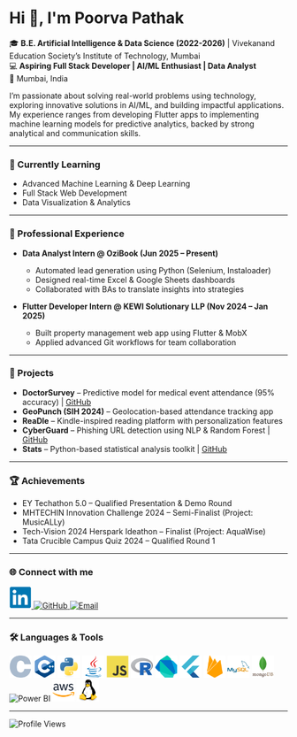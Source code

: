 # Hi 👋, I'm Poorva Pathak

🎓 **B.E. Artificial Intelligence & Data Science (2022-2026)** | Vivekanand Education Society’s Institute of Technology, Mumbai  
💻 **Aspiring Full Stack Developer | AI/ML Enthusiast | Data Analyst**  
📍 Mumbai, India

I’m passionate about solving real-world problems using technology, exploring innovative solutions in AI/ML, and building impactful applications. My experience ranges from developing Flutter apps to implementing machine learning models for predictive analytics, backed by strong analytical and communication skills.

---

### 🌱 Currently Learning
- Advanced Machine Learning & Deep Learning  
- Full Stack Web Development  
- Data Visualization & Analytics

---

### 💼 Professional Experience
- **Data Analyst Intern @ OziBook (Jun 2025 – Present)**  
  - Automated lead generation using Python (Selenium, Instaloader)  
  - Designed real-time Excel & Google Sheets dashboards  
  - Collaborated with BAs to translate insights into strategies  

- **Flutter Developer Intern @ KEWI Solutionary LLP (Nov 2024 – Jan 2025)**  
  - Built property management web app using Flutter & MobX  
  - Applied advanced Git workflows for team collaboration  

---

### 🚀 Projects
- **DoctorSurvey** – Predictive model for medical event attendance (95% accuracy) | [GitHub](https://github.com/poorvapathak/Doctor_Survey.git)  
- **GeoPunch (SIH 2024)** – Geolocation-based attendance tracking app  
- **ReaDle** – Kindle-inspired reading platform with personalization features  
- **CyberGuard** – Phishing URL detection using NLP & Random Forest | [GitHub](https://github.com/poorvapathak/CyberGuard)  
- **Stats** – Python-based statistical analysis toolkit | [GitHub](https://github.com/poorvapathak/Stats.git)  

---

### 🏆 Achievements
- EY Techathon 5.0 – Qualified Presentation & Demo Round  
- MHTECHIN Innovation Challenge 2024 – Semi-Finalist (Project: MusicALLy)  
- Tech-Vision 2024 Herspark Ideathon – Finalist (Project: AquaWise)  
- Tata Crucible Campus Quiz 2024 – Qualified Round 1  

---

### 🌐 Connect with me
<p align="left">
  <a href="https://www.linkedin.com/in/poorva-pathak-237528257/" target="_blank">
    <img src="https://raw.githubusercontent.com/devicons/devicon/master/icons/linkedin/linkedin-original.svg" alt="LinkedIn" width="40" height="40"/>
  </a>
  <a href="https://github.com/poorvapathak" target="_blank">
    <img src="https://raw.githubusercontent.com/rahuldkjain/github-profile-readme-generator/master/src/images/icons/Social/github.svg" alt="GitHub" width="40" height="40"/>
  </a>
  <a href="mailto:pathakpoorva16@gmail.com" target="_blank">
    <img src="https://upload.wikimedia.org/wikipedia/commons/4/4e/Gmail_Icon.png" alt="Email" width="40" height="40"/>
  </a>
</p>


---

### 🛠 Languages & Tools
<p align="left">
  <img src="https://raw.githubusercontent.com/devicons/devicon/master/icons/c/c-original.svg" alt="C" width="40" height="40"/>
  <img src="https://raw.githubusercontent.com/devicons/devicon/master/icons/cplusplus/cplusplus-original.svg" alt="C++" width="40" height="40"/>
  <img src="https://raw.githubusercontent.com/devicons/devicon/master/icons/python/python-original.svg" alt="Python" width="40" height="40"/>
  <img src="https://raw.githubusercontent.com/devicons/devicon/master/icons/java/java-original.svg" alt="Java" width="40" height="40"/>
  <img src="https://raw.githubusercontent.com/devicons/devicon/master/icons/javascript/javascript-original.svg" alt="JavaScript" width="40" height="40"/>
  <img src="https://raw.githubusercontent.com/devicons/devicon/master/icons/r/r-original.svg" alt="R" width="40" height="40"/>
  <img src="https://raw.githubusercontent.com/devicons/devicon/master/icons/dart/dart-original.svg" alt="Dart" width="40" height="40"/>
  <img src="https://raw.githubusercontent.com/devicons/devicon/master/icons/flutter/flutter-original.svg" alt="Flutter" width="40" height="40"/>
  <img src="https://raw.githubusercontent.com/devicons/devicon/master/icons/firebase/firebase-plain.svg" alt="Firebase" width="40" height="40"/>
  <img src="https://raw.githubusercontent.com/devicons/devicon/master/icons/mysql/mysql-original-wordmark.svg" alt="MySQL" width="40" height="40"/>
  <img src="https://raw.githubusercontent.com/devicons/devicon/master/icons/mongodb/mongodb-original-wordmark.svg" alt="MongoDB" width="40" height="40"/>
  <img src="https://raw.githubusercontent.com/devicons/devicon/master/icons/powerbi/powerbi-original.svg" alt="Power BI" width="40" height="40"/>
  <img src="https://raw.githubusercontent.com/devicons/devicon/master/icons/amazonwebservices/amazonwebservices-original-wordmark.svg" alt="AWS" width="40" height="40"/>
  <img src="https://raw.githubusercontent.com/devicons/devicon/master/icons/linux/linux-original.svg" alt="Linux" width="40" height="40"/>
</p>


---

![Profile Views](https://komarev.com/ghpvc/?username=poorvapathak&color=blue)
